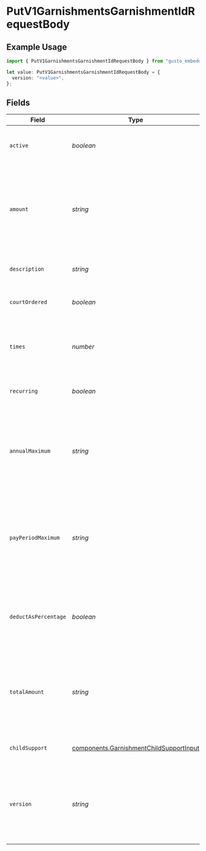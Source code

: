 # PutV1GarnishmentsGarnishmentIdRequestBody

## Example Usage

```typescript
import { PutV1GarnishmentsGarnishmentIdRequestBody } from "gusto_embedded/models/operations";

let value: PutV1GarnishmentsGarnishmentIdRequestBody = {
  version: "<value>",
};
```

## Fields

| Field                                                                                                                                                                         | Type                                                                                                                                                                          | Required                                                                                                                                                                      | Description                                                                                                                                                                   |
| ----------------------------------------------------------------------------------------------------------------------------------------------------------------------------- | ----------------------------------------------------------------------------------------------------------------------------------------------------------------------------- | ----------------------------------------------------------------------------------------------------------------------------------------------------------------------------- | ----------------------------------------------------------------------------------------------------------------------------------------------------------------------------- |
| `active`                                                                                                                                                                      | *boolean*                                                                                                                                                                     | :heavy_minus_sign:                                                                                                                                                            | Whether or not this garnishment is currently active.                                                                                                                          |
| `amount`                                                                                                                                                                      | *string*                                                                                                                                                                      | :heavy_minus_sign:                                                                                                                                                            | The amount of the garnishment. Either a percentage or a fixed dollar amount. Represented as a float, e.g. "8.00".                                                             |
| `description`                                                                                                                                                                 | *string*                                                                                                                                                                      | :heavy_minus_sign:                                                                                                                                                            | The description of the garnishment.                                                                                                                                           |
| `courtOrdered`                                                                                                                                                                | *boolean*                                                                                                                                                                     | :heavy_minus_sign:                                                                                                                                                            | Whether the garnishment is court ordered.                                                                                                                                     |
| `times`                                                                                                                                                                       | *number*                                                                                                                                                                      | :heavy_minus_sign:                                                                                                                                                            | The number of times to apply the garnishment. Ignored if recurring is true.                                                                                                   |
| `recurring`                                                                                                                                                                   | *boolean*                                                                                                                                                                     | :heavy_minus_sign:                                                                                                                                                            | Whether the garnishment should recur indefinitely.                                                                                                                            |
| `annualMaximum`                                                                                                                                                               | *string*                                                                                                                                                                      | :heavy_minus_sign:                                                                                                                                                            | The maximum deduction per annum. A null value indicates no maximum. Represented as a float, e.g. "200.00".                                                                    |
| `payPeriodMaximum`                                                                                                                                                            | *string*                                                                                                                                                                      | :heavy_minus_sign:                                                                                                                                                            | The maximum deduction per pay period. A null value indicates no maximum. Represented as a float, e.g. "16.00".                                                                |
| `deductAsPercentage`                                                                                                                                                          | *boolean*                                                                                                                                                                     | :heavy_minus_sign:                                                                                                                                                            | Whether the amount should be treated as a percentage to be deducted per pay period.                                                                                           |
| `totalAmount`                                                                                                                                                                 | *string*                                                                                                                                                                      | :heavy_minus_sign:                                                                                                                                                            | A maximum total deduction for the lifetime of this garnishment. A null value indicates no maximum.                                                                            |
| `childSupport`                                                                                                                                                                | [components.GarnishmentChildSupportInput](../../models/components/garnishmentchildsupportinput.md)                                                                            | :heavy_minus_sign:                                                                                                                                                            | Additional child support order details                                                                                                                                        |
| `version`                                                                                                                                                                     | *string*                                                                                                                                                                      | :heavy_check_mark:                                                                                                                                                            | The current version of the object. See the [versioning guide](https://docs.gusto.com/embedded-payroll/docs/versioning#object-layer) for information on how to use this field. |